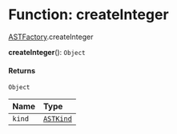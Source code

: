 # Function: createInteger

[ASTFactory](/auto-docs/free-layout-editor/modules/ASTFactory.md).createInteger

**createInteger**(): `Object`

#### Returns

`Object`

| Name | Type |
| :------ | :------ |
| `kind` | [`ASTKind`](/auto-docs/free-layout-editor/enums/ASTKind.md) |
